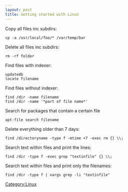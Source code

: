 ```yaml
---
layout: post 
title: Getting started with Linux
---
```


Copy all files inc subdirs:

    cp -a /usr/local/foo/* /var/temp/bar

Delete all files inc subdirs:

    rm -rf folder

Find files with indexer:

    updatedb
    locate filename

Find files without indexer:

    find /dir -name filename
    find /dir -name '*part of file name*'

Search for packages that contain a certain file

    apt-file search filename

Delete everything older than 7 days:

    find /directoryname -type f -mtime +7 -exec rm {} \\;

Search text within files and print the lines:

    find /dir -type f -exec grep "textinfile" {} \\;

Search text within files and print only the filenames:

    find /dir -type f | xargs grep -li "textinfile"

[Category:Linux](Category:Linux "wikilink")
